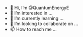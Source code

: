 - 👋 Hi, I’m @QuantumEnergyE
- 👀 I’m interested in ...
- 🌱 I’m currently learning ...
- 💞️ I’m looking to collaborate on ...
- 📫 How to reach me ...

<!---
QuantumEnergyE/QuantumEnergyE is a ✨ special ✨ repository because its `README.md` (this file) appears on your GitHub profile.
You can click the Preview link to take a look at your changes.
--->

